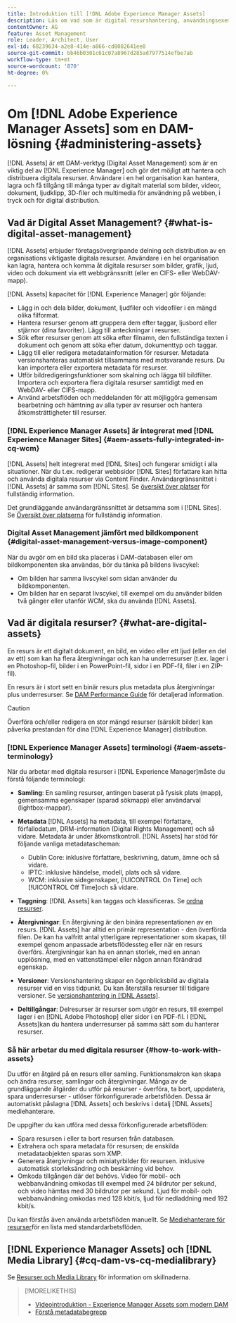 ```yaml
---
title: Introduktion till [!DNL Adobe Experience Manager Assets]
description: Läs om vad som är digital resurshantering, användningsexempel och [!DNL Adobe Experience Manager Asset] erbjuder.
contentOwner: AG
feature: Asset Management
role: Leader, Architect, User
exl-id: 68239634-a2e8-414e-a866-cd8082641ee8
source-git-commit: bb46b0301c61c07a8967d285ad7977514efbe7ab
workflow-type: tm+mt
source-wordcount: '870'
ht-degree: 0%

---
```


# Om [!DNL Adobe Experience Manager Assets] som en DAM-lösning {#administering-assets}

[!DNL Assets] är ett DAM-verktyg (Digital Asset Management) som är en viktig del av [!DNL Experience Manager] och gör det möjligt att hantera och distribuera digitala resurser. Användare i en hel organisation kan hantera, lagra och få tillgång till många typer av digitalt material som bilder, videor, dokument, ljudklipp, 3D-filer och multimedia för användning på webben, i tryck och för digital distribution.

## Vad är Digital Asset Management? {#what-is-digital-asset-management}

[!DNL Assets] erbjuder företagsövergripande delning och distribution av en organisations viktigaste digitala resurser. Användare i en hel organisation kan lagra, hantera och komma åt digitala resurser som bilder, grafik, ljud, video och dokument via ett webbgränssnitt (eller en CIFS- eller WebDAV-mapp).

[!DNL Assets] kapacitet för [!DNL Experience Manager] gör följande:

* Lägg in och dela bilder, dokument, ljudfiler och videofiler i en mängd olika filformat.
* Hantera resurser genom att gruppera dem efter taggar, ljusbord eller stjärnor (dina favoriter). Lägg till anteckningar i resurser.
* Sök efter resurser genom att söka efter filnamn, den fullständiga texten i dokument och genom att söka efter datum, dokumenttyp och taggar.
* Lägg till eller redigera metadatainformation för resurser. Metadata versionshanteras automatiskt tillsammans med motsvarande resurs. Du kan importera eller exportera metadata för resurser.
* Utför bildredigeringsfunktioner som skalning och lägga till bildfilter. Importera och exportera flera digitala resurser samtidigt med en WebDAV- eller CIFS-mapp.
* Använd arbetsflöden och meddelanden för att möjliggöra gemensam bearbetning och hämtning av alla typer av resurser och hantera åtkomsträttigheter till resurser.

### [!DNL Experience Manager Assets] är integrerat med [!DNL Experience Manager Sites] {#aem-assets-fully-integrated-in-cq-wcm}

[!DNL Assets] helt integrerat med [!DNL Sites] och fungerar smidigt i alla situationer. När du t.ex. redigerar webbsidor [!DNL Sites] författare kan hitta och använda digitala resurser via Content Finder. Användargränssnittet i [!DNL Assets] är samma som [!DNL Sites]. Se [översikt över platser](/help/sites-authoring/page-authoring.md) för fullständig information.

Det grundläggande användargränssnittet är detsamma som i [!DNL Sites]. Se [Översikt över platserna](/help/sites-authoring/page-authoring.md) för fullständig information.

### Digital Asset Management jämfört med bildkomponent {#digital-asset-management-versus-image-component}

När du avgör om en bild ska placeras i DAM-databasen eller om bildkomponenten ska användas, bör du tänka på bildens livscykel:

* Om bilden har samma livscykel som sidan använder du bildkomponenten.
* Om bilden har en separat livscykel, till exempel om du använder bilden två gånger eller utanför WCM, ska du använda [!DNL Assets].

## Vad är digitala resurser? {#what-are-digital-assets}

En resurs är ett digitalt dokument, en bild, en video eller ett ljud (eller en del av ett) som kan ha flera återgivningar och kan ha underresurser (t.ex. lager i en Photoshop-fil, bilder i en PowerPoint-fil, sidor i en PDF-fil, filer i en ZIP-fil).

En resurs är i stort sett en binär resurs plus metadata plus återgivningar plus underresurser. Se [DAM Performance Guide](/help/sites-deploying/assets-performance-sizing.md) för detaljerad information.

>[!CAUTION]
>
>Överföra och/eller redigera en stor mängd resurser (särskilt bilder) kan påverka prestandan för dina [!DNL Experience Manager] distribution.

### [!DNL Experience Manager Assets] terminologi {#aem-assets-terminology}

När du arbetar med digitala resurser i [!DNL Experience Manager]måste du förstå följande terminologi:

* **Samling**: En samling resurser, antingen baserat på fysisk plats (mapp), gemensamma egenskaper (sparad sökmapp) eller användarval (lightbox-mappar).

* **Metadata** [!DNL Assets] ha metadata, till exempel författare, förfallodatum, DRM-information (Digital Rights Management) och så vidare. Metadata är under åtkomstkontroll. [!DNL Assets] har stöd för följande vanliga metadatascheman:

   * Dublin Core: inklusive författare, beskrivning, datum, ämne och så vidare.
   * IPTC: inklusive händelse, modell, plats och så vidare.
   * WCM: inklusive sidegenskaper, [!UICONTROL On Time] och [!UICONTROL Off Time]och så vidare.

* **Taggning**: [!DNL Assets] kan taggas och klassificeras. Se [ordna resurser](/help/assets/organize-assets.md).

* **Återgivningar**: En återgivning är den binära representationen av en resurs. [!DNL Assets] har alltid en primär representation - den överförda filen. De kan ha valfritt antal ytterligare representationer som skapas, till exempel genom anpassade arbetsflödessteg eller när en resurs överförs. Återgivningar kan ha en annan storlek, med en annan upplösning, med en vattenstämpel eller någon annan förändrad egenskap.

* **Versioner**: Versionshantering skapar en ögonblicksbild av digitala resurser vid en viss tidpunkt. Du kan återställa resurser till tidigare versioner. Se [versionshantering in [!DNL Assets]](manage-assets.md#asset-versioning).

* **Deltillgångar**: Delresurser är resurser som utgör en resurs, till exempel lager i en [!DNL Adobe Photoshop] eller sidor i en PDF-fil. I [!DNL Assets]kan du hantera underresurser på samma sätt som du hanterar resurser.

### Så här arbetar du med digitala resurser {#how-to-work-with-assets}

Du utför en åtgärd på en resurs eller samling. Funktionsmakron kan skapa och ändra resurser, samlingar och återgivningar. Många av de grundläggande åtgärder du utför på resurser - överföra, ta bort, uppdatera, spara underresurser - utlöser förkonfigurerade arbetsflöden. Dessa är automatiskt påslagna [!DNL Assets] och beskrivs i detalj [!DNL Assets] mediehanterare.

De uppgifter du kan utföra med dessa förkonfigurerade arbetsflöden:

* Spara resursen i eller ta bort resursen från databasen.
* Extrahera och spara metadata för resursen; de enskilda metadataobjekten sparas som XMP.
* Generera återgivningar och miniatyrbilder för resursen. inklusive automatisk storleksändring och beskärning vid behov.
* Omkoda tillgången där det behövs. Video för mobil- och webbanvändning omkodas till exempel med 24 bildrutor per sekund, och video hämtas med 30 bildrutor per sekund. Ljud för mobil- och webbanvändning omkodas med 128 kbit/s, ljud för nedladdning med 192 kbit/s.

Du kan förstås även använda arbetsflöden manuellt. Se [Mediehanterare för resurser](media-handlers.md)för en lista med standardarbetsflöden.

## [!DNL Experience Manager Assets] och [!DNL Media Library] {#cq-dam-vs-cq-medialibrary}

Se [Resurser och Media Library](medialibrary.md) för information om skillnaderna.

>[!MORELIKETHIS]
>
>* [Videointroduktion - Experience Manager Assets som modern DAM](https://www.youtube.com/watch?v=PBwQqZgC-yo)
>* [Förstå metadatabegrepp](/help/assets/metadata-concepts.md)

